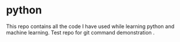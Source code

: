 # python
This repo contains all the code I have used while learning python and machine learning.
Test repo for git command demonstration .
